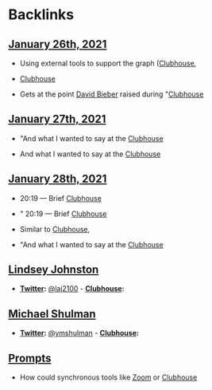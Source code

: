 
# Backlinks
## [January 26th, 2021](<January 26th, 2021.md>)
- Using external tools to support the graph ([Clubhouse](<Clubhouse.md>),

- [Clubhouse](<Clubhouse.md>)

- Gets at the point [David Bieber](<David Bieber.md>) raised during "[Clubhouse](<Clubhouse.md>)

## [January 27th, 2021](<January 27th, 2021.md>)
- "And what I wanted to say at the [Clubhouse](<Clubhouse.md>)

- And what I wanted to say at the [Clubhouse](<Clubhouse.md>)

## [January 28th, 2021](<January 28th, 2021.md>)
-  20:19 — Brief [Clubhouse](<Clubhouse.md>)

- " 20:19 — Brief [Clubhouse](<Clubhouse.md>)

- Similar to [Clubhouse](<Clubhouse.md>),

- "And what I wanted to say at the [Clubhouse](<Clubhouse.md>)

## [Lindsey Johnston](<Lindsey Johnston.md>)
- **[Twitter](<Twitter.md>):** [@laj2100](https://twitter.com/laj2100)
        - **[Clubhouse](<Clubhouse.md>):**

## [Michael Shulman](<Michael Shulman.md>)
- **[Twitter](<Twitter.md>):** [@ymshulman](https://twitter.com/ymshulman)
        - **[Clubhouse](<Clubhouse.md>):**

## [Prompts](<Prompts.md>)
- How could synchronous tools like [Zoom](<Zoom.md>) or [Clubhouse](<Clubhouse.md>)

